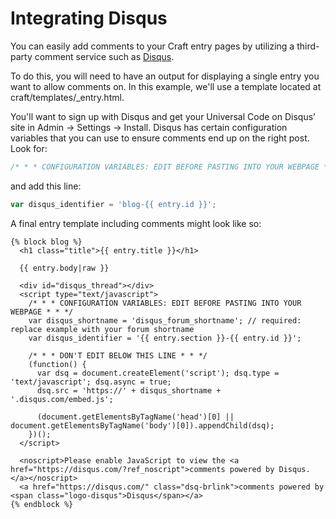 # Integrating Disqus

You can easily add comments to your Craft entry pages by utilizing a third-party comment service such as [Disqus](https://disqus.com/).

To do this, you will need to have an output for displaying a single entry you want to allow comments on.  In this example, we'll use a template located at craft/templates/_entry.html.

You'll want to sign up with Disqus and get your Universal Code on Disqus’ site in Admin → Settings → Install. Disqus has certain configuration variables that you can use to ensure comments end up on the right post.  Look for:

```javascript
/* * * CONFIGURATION VARIABLES: EDIT BEFORE PASTING INTO YOUR WEBPAGE * * */
```

and add this line:

```javascript
var disqus_identifier = 'blog-{{ entry.id }}';
```

A final entry template including comments might look like so:

```twig
{% block blog %}
  <h1 class="title">{{ entry.title }}</h1>

  {{ entry.body|raw }}

  <div id="disqus_thread"></div>
  <script type="text/javascript">
    /* * * CONFIGURATION VARIABLES: EDIT BEFORE PASTING INTO YOUR WEBPAGE * * */
    var disqus_shortname = 'disqus_forum_shortname'; // required: replace example with your forum shortname
    var disqus_identifier = '{{ entry.section }}-{{ entry.id }}';

    /* * * DON'T EDIT BELOW THIS LINE * * */
    (function() {
      var dsq = document.createElement('script'); dsq.type = 'text/javascript'; dsq.async = true;
      dsq.src = 'https://' + disqus_shortname + '.disqus.com/embed.js';

      (document.getElementsByTagName('head')[0] || document.getElementsByTagName('body')[0]).appendChild(dsq);
    })();
  </script>

  <noscript>Please enable JavaScript to view the <a href="https://disqus.com/?ref_noscript">comments powered by Disqus.</a></noscript>
  <a href="https://disqus.com/" class="dsq-brlink">comments powered by <span class="logo-disqus">Disqus</span></a>
{% endblock %}
```